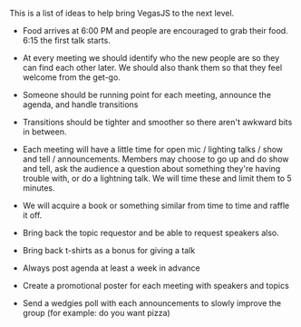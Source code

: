 This is a list of ideas to help bring VegasJS to the next level.

- Food arrives at 6:00 PM and people are encouraged to grab their food. 6:15 the first talk starts.

- At every meeting we should identify who the new people are so they can find each other later. We should also thank them so that they feel welcome from the get-go.

- Someone should be running point for each meeting, announce the agenda, and handle transitions

- Transitions should be tighter and smoother so there aren't awkward bits in between.

- Each meeting will have a little time for open mic / lighting talks / show and tell / announcements. Members may choose to go up and do show and tell, ask the audience a question about something they're having trouble with, or do a lightning talk. We will time these and limit them to 5 minutes.

- We will acquire a book or something similar from time to time and raffle it off.

- Bring back the topic requestor and be able to request speakers also.

- Bring back t-shirts as a bonus for giving a talk

- Always post agenda at least a week in advance

- Create a promotional poster for each meeting with speakers and topics

- Send a wedgies poll with each announcements to slowly improve the group (for example: do you want pizza)
